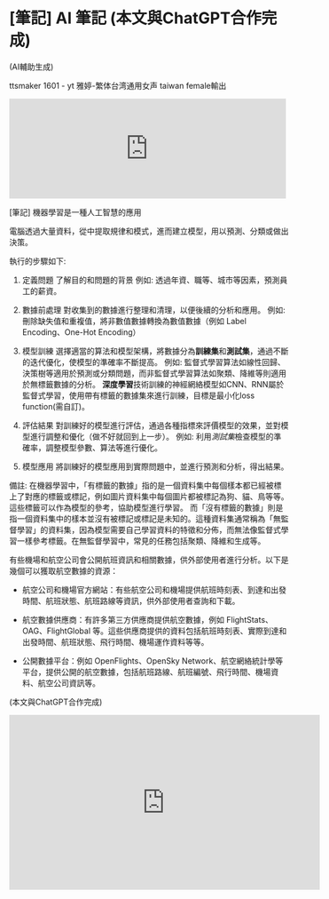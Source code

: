 # [筆記] AI 筆記 (本文與ChatGPT合作完成) 

(AI輔助生成)
<!--more-->
ttsmaker 1601 - yt 雅婷-繁体台湾通用女声 taiwan female輸出

<iframe src="https://open.firstory.me/embed/story/clppgsykq0auj01tsdwe02xwu" height="180" width="99%" frameborder="0" scrolling="no"></iframe>

[筆記] 機器學習是一種人工智慧的應用

電腦透過大量資料，從中提取規律和模式，進而建立模型，用以預測、分類或做出決策。

執行的步驟如下:

1. 定義問題
了解目的和問題的背景
例如: 透過年資、職等、城市等因素，預測員工的薪資。

2. 數據前處理
對收集到的數據進行整理和清理，以便後續的分析和應用。
例如: 刪除缺失值和重複值，將非數值數據轉換為數值數據（例如 Label Encoding、One-Hot Encoding）

3. 模型訓練
選擇適當的算法和模型架構，將數據分為**訓練集**和**測試集**，通過不斷的迭代優化，使模型的準確率不斷提高。
例如: 監督式學習算法如線性回歸、決策樹等適用於預測或分類問題，而非監督式學習算法如聚類、降維等則適用於無標籤數據的分析。
**深度學習**技術訓練的神經網絡模型如CNN、RNN屬於監督式學習，使用帶有標籤的數據集來進行訓練，目標是最小化loss function(需自訂)。

4. 評估結果
對訓練好的模型進行評估，通過各種指標來評價模型的效果，並對模型進行調整和優化（做不好就回到上一步）。
例如: 利用*測試集*檢查模型的準確率，調整模型參數、算法等進行優化。

5. 模型應用
將訓練好的模型應用到實際問題中，並進行預測和分析，得出結果。

備註:
在機器學習中，「有標籤的數據」指的是一個資料集中每個樣本都已經被標上了對應的標籤或標記，例如圖片資料集中每個圖片都被標記為狗、貓、鳥等等。這些標籤可以作為模型的參考，協助模型進行學習。
而「沒有標籤的數據」則是指一個資料集中的樣本並沒有被標記或標記是未知的。這種資料集通常稱為「無監督學習」的資料集，因為模型需要自己學習資料的特徵和分佈，而無法像監督式學習一樣參考標籤。在無監督學習中，常見的任務包括聚類、降維和生成等。

有些機場和航空公司會公開航班資訊和相關數據，供外部使用者進行分析。以下是幾個可以獲取航空數據的資源：

* 航空公司和機場官方網站：有些航空公司和機場提供航班時刻表、到達和出發時間、航班狀態、航班路線等資訊，供外部使用者查詢和下載。

* 航空數據供應商：有許多第三方供應商提供航空數據，例如 FlightStats、OAG、FlightGlobal 等。這些供應商提供的資料包括航班時刻表、實際到達和出發時間、航班狀態、飛行時間、機場運作資料等等。

* 公開數據平台：例如 OpenFlights、OpenSky Network、航空網絡統計學等平台，提供公開的航空數據，包括航班路線、航班編號、飛行時間、機場資料、航空公司資訊等。


(本文與ChatGPT合作完成)


<iframe width="560" height="315" src="https://www.youtube.com/embed/hNrEDmaWk9Y?si=AwxTK_SNodcHWAB7" title="YouTube video player" frameborder="0" allow="accelerometer; autoplay; clipboard-write; encrypted-media; gyroscope; picture-in-picture; web-share" allowfullscreen></iframe>
